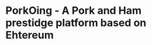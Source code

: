 PorkOing - A Pork and Ham prestidge platform based on Ehtereum
==============================================================

